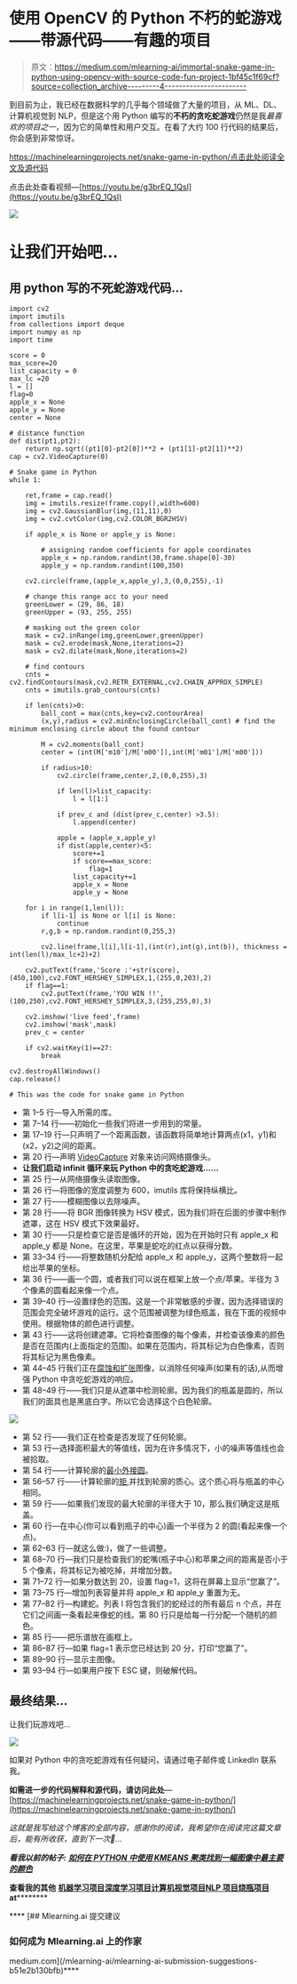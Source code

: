 # 使用 OpenCV 的 Python 不朽的蛇游戏——带源代码——有趣的项目

> 原文：<https://medium.com/mlearning-ai/immortal-snake-game-in-python-using-opencv-with-source-code-fun-project-1bf45c1f69cf?source=collection_archive---------4----------------------->

到目前为止，我已经在数据科学的几乎每个领域做了大量的项目，从 ML、DL、计算机视觉到 NLP，但是这个用 Python 编写的**不朽的贪吃蛇游戏**仍然是我*最喜欢的项目之一*，因为它的简单性和用户交互。在看了大约 100 行代码的结果后，你会感到非常惊讶。

https://machinelearningprojects.net/snake-game-in-python/点击此处阅读全文及源代码

点击此处查看视频—[https://youtu.be/g3brEQ_1QsI](https://youtu.be/g3brEQ_1QsI)

![](img/69ee273277639fca60f50904f3e373c6.png)

# 让我们开始吧…

## 用 python 写的不死蛇游戏代码…

```
import cv2
import imutils
from collections import deque
import numpy as np
import time

score = 0
max_score=20
list_capacity = 0
max_lc =20
l = []
flag=0
apple_x = None
apple_y = None
center = None

# distance function
def dist(pt1,pt2):
    return np.sqrt((pt1[0]-pt2[0])**2 + (pt1[1]-pt2[1])**2)
cap = cv2.VideoCapture(0)

# Snake game in Python
while 1:

    ret,frame = cap.read()
    img = imutils.resize(frame.copy(),width=600)
    img = cv2.GaussianBlur(img,(11,11),0)          
    img = cv2.cvtColor(img,cv2.COLOR_BGR2HSV)     

    if apple_x is None or apple_y is None:

        # assigning random coefficients for apple coordinates
        apple_x = np.random.randint(30,frame.shape[0]-30) 
        apple_y = np.random.randint(100,350)       

    cv2.circle(frame,(apple_x,apple_y),3,(0,0,255),-1)

    # change this range acc to your need 
    greenLower = (29, 86, 18)
    greenUpper = (93, 255, 255)

    # masking out the green color  
    mask = cv2.inRange(img,greenLower,greenUpper)
    mask = cv2.erode(mask,None,iterations=2)
    mask = cv2.dilate(mask,None,iterations=2)

    # find contours
    cnts = cv2.findContours(mask,cv2.RETR_EXTERNAL,cv2.CHAIN_APPROX_SIMPLE)
    cnts = imutils.grab_contours(cnts)

    if len(cnts)>0:
        ball_cont = max(cnts,key=cv2.contourArea)
        (x,y),radius = cv2.minEnclosingCircle(ball_cont) # find the minimum enclosing circle about the found contour 

        M = cv2.moments(ball_cont)
        center = (int(M['m10']/M['m00']),int(M['m01']/M['m00']))

        if radius>10:
            cv2.circle(frame,center,2,(0,0,255),3)

            if len(l)>list_capacity:
                l = l[1:]

            if prev_c and (dist(prev_c,center) >3.5):
                l.append(center)

            apple = (apple_x,apple_y)
            if dist(apple,center)<5:
                score+=1
                if score==max_score:
                    flag=1
                list_capacity+=1
                apple_x = None
                apple_y = None

    for i in range(1,len(l)):
        if l[i-1] is None or l[i] is None:
            continue
        r,g,b = np.random.randint(0,255,3)

        cv2.line(frame,l[i],l[i-1],(int(r),int(g),int(b)), thickness = int(len(l)/max_lc+2)+2)    

    cv2.putText(frame,'Score :'+str(score),(450,100),cv2.FONT_HERSHEY_SIMPLEX,1,(255,0,203),2)
    if flag==1:
        cv2.putText(frame,'YOU WIN !!',(100,250),cv2.FONT_HERSHEY_SIMPLEX,3,(255,255,0),3)

    cv2.imshow('live feed',frame)
    cv2.imshow('mask',mask)
    prev_c = center

    if cv2.waitKey(1)==27:
        break

cv2.destroyAllWindows()
cap.release()

# This was the code for snake game in Python
```

*   第 1–5 行—导入所需的库。
*   第 7–14 行——初始化一些我们将进一步用到的常量。
*   第 17–19 行—只声明了一个距离函数，该函数将简单地计算两点(x1，y1)和(x2，y2)之间的距离。
*   第 20 行—声明 [VideoCapture](https://docs.opencv.org/3.4/d8/dfe/classcv_1_1VideoCapture.html) 对象来访问网络摄像头。
*   **让我们启动 infinit 循环来玩 Python 中的贪吃蛇游戏……**
*   第 25 行—从网络摄像头读取图像。
*   第 26 行—将图像的宽度调整为 600，imutils 库将保持纵横比。
*   第 27 行——模糊图像以去除噪声。
*   第 28 行——将 BGR 图像转换为 HSV 模式，因为我们将在后面的步骤中制作遮罩，这在 HSV 模式下效果最好。
*   第 30 行——只是检查它是否是循环的开始，因为在开始时只有 apple_x 和 apple_y 都是 None。在这里，苹果是蛇吃的红点以获得分数。
*   第 33–34 行——将整数随机分配给 apple_x 和 apple_y，这两个整数将一起给出苹果的坐标。
*   第 36 行——画一个圆，或者我们可以说在框架上放一个点/苹果。半径为 3 个像素的圆看起来像一个点。
*   第 39–40 行—设置绿色的范围。这是一个非常敏感的步骤，因为选择错误的范围会完全破坏游戏的运行。这个范围被调整为绿色瓶盖，我在下面的视频中使用。根据物体的颜色进行调整。
*   第 43 行——这将创建遮罩。它将检查图像的每个像素，并检查该像素的颜色是否在范围内(上面指定的范围)。如果在范围内，将其标记为白色像素，否则将其标记为黑色像素。
*   第 44–45 行我们正在[腐蚀和扩张](https://machinelearningprojects.net/how-to-perform-morphological-operations-like-erosion-dilation-and-gradient-in-opencv/)图像，以消除任何噪声(如果有的话),从而增强 Python 中贪吃蛇游戏的响应。
*   第 48–49 行——我们只是从遮罩中检测轮廓。因为我们的瓶盖是圆的，所以我们的面具也是黑底白字。所以它会选择这个白色轮廓。

![](img/bca2441c55fa595458eb455c1dddb8df.png)

*   第 52 行——我们正在检查是否发现了任何轮廓。
*   第 53 行—选择面积最大的等值线，因为在许多情况下，小的噪声等值线也会被拾取。
*   第 54 行——计算轮廓的[最小外接圆](https://docs.opencv.org/3.4/dd/d49/tutorial_py_contour_features.html)。
*   第 56–57 行——计算轮廓的[矩](https://docs.opencv.org/3.4/dd/d49/tutorial_py_contour_features.html),并找到轮廓的质心。这个质心将与瓶盖的中心相同。
*   第 59 行——如果我们发现的最大轮廓的半径大于 10，那么我们确定这是瓶盖。
*   第 60 行—在中心(你可以看到瓶子的中心)画一个半径为 2 的圆(看起来像一个点)。
*   第 62–63 行—就这么做:)，做了一些调整。
*   第 68–70 行—我们只是检查我们的蛇嘴(瓶子中心)和苹果之间的距离是否小于 5 个像素，将其标记为被吃掉，并增加分数。
*   第 71–72 行—如果分数达到 20，设置 flag=1，这将在屏幕上显示“您赢了”。
*   第 73–75 行—增加列表容量并将 apple_x 和 apple_y 重置为无。
*   第 77–82 行—构建蛇。列表 l 将包含我们的蛇经过的所有最后 n 个点，并在它们之间画一条看起来像蛇的线。第 80 行只是给每一行分配一个随机的颜色。
*   第 85 行——把乐谱放在画框上。
*   第 86–87 行—如果 flag=1 表示您已经达到 20 分，打印“您赢了”。
*   第 89–90 行—显示主图像。
*   第 93–94 行—如果用户按下 ESC 键，则破解代码。

## 最终结果…

让我们玩游戏吧…

![](img/69ee273277639fca60f50904f3e373c6.png)

如果对 Python 中的贪吃蛇游戏有任何疑问，请通过电子邮件或 LinkedIn 联系我。

**如需进一步的代码解释和源代码，请访问此处**—[https://machinelearningprojects.net/snake-game-in-python/](https://machinelearningprojects.net/snake-game-in-python/)

*这就是我写给这个博客的全部内容，感谢你的阅读，我希望你在阅读完这篇文章后，能有所收获，直到下一次👋…*

***看我以前的帖子:*** [***如何在 PYTHON 中使用 KMEANS 聚类找到一幅图像中最主要的颜色***](https://machinelearningprojects.net/how-to-find-the-most-dominant-colors-in-an-image-in-opencv/)

**查看我的其他** [**机器学习项目**](https://machinelearningprojects.net/machine-learning-projects/)**[**深度学习项目**](https://machinelearningprojects.net/deep-learning-projects/)**[**计算机视觉项目**](https://machinelearningprojects.net/opencv-projects/)**[**NLP 项目**](https://machinelearningprojects.net/nlp-projects/)**[**烧瓶项目**](https://machinelearningprojects.net/flask-projects/) **at**********

****[](/mlearning-ai/mlearning-ai-submission-suggestions-b51e2b130bfb) [## Mlearning.ai 提交建议

### 如何成为 Mlearning.ai 上的作家

medium.com](/mlearning-ai/mlearning-ai-submission-suggestions-b51e2b130bfb)****